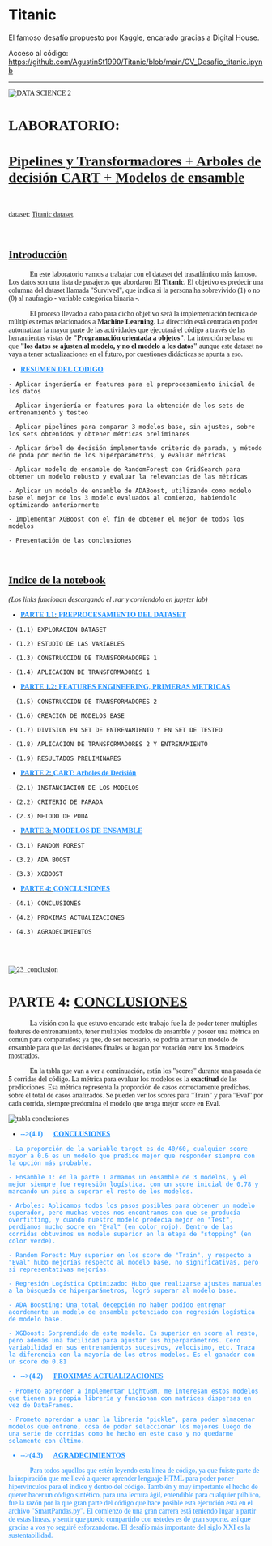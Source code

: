 # Titanic
El famoso desafío propuesto por Kaggle, encarado gracias a Digital House.

Acceso al código: https://github.com/AgustinSt1990/Titanic/blob/main/CV_Desafio_titanic.ipynb

<font face='Arial Narrow'>

-------
    
![DATA SCIENCE 2](https://user-images.githubusercontent.com/95892143/171273667-a370cf8a-d3b5-4d30-87ee-450e1dae1ab4.png)

# LABORATORIO: 

# <u>Pipelines y Transformadores + Arboles de decisión CART + Modelos de ensamble</u>

<br>
    
dataset: [Titanic dataset](http://www.kaggle.com/c/titanic-gettingStarted/data).

<br>

## <u>Introducción</u>

&nbsp;&nbsp;&nbsp;&nbsp;&nbsp;&nbsp;&nbsp;&nbsp;&nbsp;&nbsp;&nbsp;&nbsp;En este laboratorio vamos a trabajar con el dataset del trasatlántico más famoso. Los datos son una lista de pasajeros que abordaron **El Titanic**. El objetivo es predecir una columna del dataset llamada "Survived", que indica si la persona ha sobrevivido (1) o no (0) al naufragio - variable categórica binaria -.
    
&nbsp;&nbsp;&nbsp;&nbsp;&nbsp;&nbsp;&nbsp;&nbsp;&nbsp;&nbsp;&nbsp;&nbsp;El proceso llevado a cabo para dicho objetivo será la implementación técnica de múltiples temas relacionados a **Machine Learning**. La dirección está centrada en poder automatizar la mayor parte de las actividades que ejecutará el código a través de las herramientas vistas de **"Programación orientada a objetos"**. La intención se basa en que **"los datos se ajusten al modelo, y no el modelo a los datos"** aunque este dataset no vaya a tener actualizaciones en el futuro, por cuestiones didácticas se apunta a eso.

  
    
- <font color='DodgerBlue' face='Arial Narrow'><b><u>RESUMEN DEL CODIGO</u></b></font>
<font face='Arial Narrow'>
    
    - Aplicar ingeniería en features para el preprocesamiento inicial de los datos 
    
    - Aplicar ingeniería en features para la obtención de los sets de entrenamiento y testeo
    
    - Aplicar pipelines para comparar 3 modelos base, sin ajustes, sobre los sets obtenidos y obtener métricas preliminares
    
    - Aplicar árbol de decisión implementando criterio de parada, y método de poda por medio de los hiperparámetros, y evaluar métricas
    
    - Aplicar modelo de ensamble de RandomForest con GridSearch para obtener un modelo robusto y evaluar la relevancias de las métricas
    
    - Aplicar un modelo de ensamble de ADABoost, utilizando como modelo base el mejor de los 3 modelo evaluados al comienzo, habiendolo optimizando anteriormente
    
    - Implementar XGBoost con el fin de obtener el mejor de todos los modelos
    
    - Presentación de las conclusiones

<br>

<a id="indice_notebook"></a> 

<font face='Arial Narrow'>

## <u>Indice de la notebook</u>

*(Los links funcionan descargando el .rar y corriendolo en jupyter lab)*  


- [<font color='DodgerBlue' face='Arial Narrow'><b>PARTE 1.1: <u>PREPROCESAMIENTO DEL DATASET</u></b></font>](#p1)
<font face='Arial Narrow'>
    
    - (1.1) EXPLORACION DATASET 
    
    - (1.2) ESTUDIO DE LAS VARIABLES 
    
    - (1.3) CONSTRUCCION DE TRANSFORMADORES 1 
    
    - (1.4) APLICACION DE TRANSFORMADORES 1 




- [<font color='DodgerBlue' face='Arial Narrow'><b>PARTE 1.2: <u>FEATURES ENGINEERING, PRIMERAS METRICAS</u></b></font>](#p11)
<font face='Arial Narrow'>
    
    - (1.5) CONSTRUCCION DE TRANSFORMADORES 2 
    
    - (1.6) CREACION DE MODELOS BASE 
    
    - (1.7) DIVISION EN SET DE ENTRENAMIENTO Y EN SET DE TESTEO
    
    - (1.8) APLICACION DE TRANSFORMADORES 2 Y ENTRENAMIENTO
    
    - (1.9) RESULTADOS PRELIMINARES 

  


- [<font color='DodgerBlue' face='Arial Narrow'><b>PARTE 2: <u>CART: Arboles de Decisión</u></b></font>](#p2)
<font face='Arial Narrow'>
    
    - (2.1) INSTANCIACION DE LOS MODELOS 
    
    - (2.2) CRITERIO DE PARADA
    
    - (2.3) METODO DE PODA 
    



- [<font color='DodgerBlue' face='Arial Narrow'><b>PARTE 3: <u>MODELOS DE ENSAMBLE</u></b></font>](#p3)
<font face='Arial Narrow'>

    - (3.1) RANDOM FOREST
    
    - (3.2) ADA BOOST 
    
    - (3.3) XGBOOST 
    
  


- [<font color='DodgerBlue' face='Arial Narrow'><b>PARTE 4: <u>CONCLUSIONES</u></b></font>](#p4)
<font face='Arial Narrow'>

    - (4.1) CONCLUSIONES
    
    - (4.2) PROXIMAS ACTUALIZACIONES
    
    - (4.3) AGRADECIMIENTOS 
    
<br><br>
    
![23_conclusion](https://user-images.githubusercontent.com/95892143/171273975-7d24d970-90b3-40ad-9bbe-64d7a9fdfadf.jpg)

<font face='Arial Narrow'>

# PARTE 4: <u>CONCLUSIONES</u>
    
<font face='Arial Narrow'>

&nbsp;&nbsp;&nbsp;&nbsp;&nbsp;&nbsp;&nbsp;&nbsp;&nbsp;&nbsp;&nbsp;&nbsp;La visión con la que estuvo encarado este trabajo fue la de poder tener multiples features de entrenamiento, tener multiples modelos de ensamble y poseer una métrica en común para compararlos; ya que, de ser necesario, se podría armar un modelo de ensamble para que las decisiones finales se hagan por votación entre los 8 modelos mostrados.
    
&nbsp;&nbsp;&nbsp;&nbsp;&nbsp;&nbsp;&nbsp;&nbsp;&nbsp;&nbsp;&nbsp;&nbsp;En la tabla que van a ver a continuación, están los "scores" durante una pasada de **5** corridas del código. La métrica para evaluar los modelos es la **exactitud** de las predicciones. Esa métrica representa la proporción de casos correctamente predichos, sobre el total de casos analizados. Se pueden ver los scores para "Train" y para "Eval" por cada corrida, siempre predomina el modelo que tenga mejor score en Eval. 
    
![tabla conclusiones](https://user-images.githubusercontent.com/95892143/171274131-5569134c-931e-4c06-822f-02251fe6497b.png)

<a id='conclusiones'></a>

- <font color='DodgerBlue' face='Arial Narrow'><b>-->(4.1)&nbsp;&nbsp;&nbsp;&nbsp;&nbsp; <u>CONCLUSIONES</u></b>
<font face='Arial Narrow'>    

    - La proporción de la variable target es de 40/60, cualquier score mayor a 0.6 es un modelo que predice mejor que responder siempre con la opción más probable.

    - Ensamble 1: en la parte 1 armamos un ensamble de 3 modelos, y el mejor siempre fue regresión logística, con un score inicial de 0,78 y marcando un piso a superar el resto de los modelos.
    
    - Arboles: Aplicamos todos los pasos posibles para obtener un modelo superador, pero muchas veces nos encontramos con que se producía overfitting, y cuando nuestro modelo predecia mejor en "Test", perdiamos mucho socre en "Eval" (en color rojo). Dentro de las corridas obtuvimos un modelo superior en la etapa de "stopping" (en color verde).
    
    - Random Forest: Muy superior en los score de "Train", y respecto a "Eval" hubo mejorías respecto al modelo base, no significativas, pero si representativas mejorías.
    
    - Regresión Logística Optimizado: Hubo que realizarse ajustes manuales a la búsqueda de hiperparámetros, logró superar al modelo base.
    
    - ADA Boosting: Una total decepción no haber podido entrenar acordemente un modelo de ensamble potenciado con regresión logística de modelo base.
    
    - XGBoost: Sorprendido de este modelo. Es superior en score al resto, pero además una facilidad para ajustar sus hiperparámetros. Cero variabilidad en sus entrenamientos sucesivos, velocisimo, etc. Traza la diferencia con la mayoría de los otros modelos. Es el ganador con un score de 0.81

    
- <font color='DodgerBlue' face='Arial Narrow'><b>-->(4.2)&nbsp;&nbsp;&nbsp;&nbsp;&nbsp; <u>PROXIMAS ACTUALIZACIONES</u></b>   
<font face='Arial Narrow'>
    
    - Prometo aprender a implementar LightGBM, me interesan estos modelos que tienen su propia librería y funcionan con matrices dispersas en vez de DataFrames.
    
    - Prometo aprendar a usar la libreria "pickle", para poder almacenar modelos que entrene, cosa de poder seleccionar los mejores luego de una serie de corridas como he hecho en este caso y no quedarme solamente con último.


- <font color='DodgerBlue' face='Arial Narrow'><b>-->(4.3)&nbsp;&nbsp;&nbsp;&nbsp;&nbsp; <u>AGRADECIMIENTOS</u></b>   
<font face='Arial Narrow'>

&nbsp;&nbsp;&nbsp;&nbsp;&nbsp;&nbsp;&nbsp;&nbsp;&nbsp;&nbsp;&nbsp;&nbsp;Para todos aquellos que estén leyendo esta línea de código, ya que fuiste parte de la inspiración que me llevó a querer aprender lenguaje HTML para poder poner hipervínculos para el índice y dentro del código. También y muy importante el hecho de querer hacer un código sintético, para una lectura ágil, entendible para cualquier público, fue la razón por la que gran parte del código que hace posible esta ejecución está en el archivo "SmartPandas.py". El comienzo de una gran carrera está teniendo lugar a partir de estas líneas, y sentir que puedo compartirlo con ustedes es de gran soporte, así que gracias a vos yo seguiré esforzandome. El desafío más importante del siglo XXI es la sustentabilidad.
    
<br>  
    
